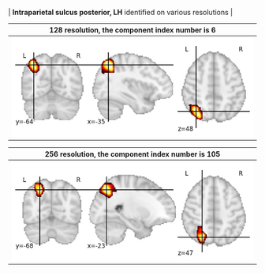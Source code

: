 


| **Intraparietal sulcus posterior, LH** identified on various resolutions |

| 128 resolution, the component index number is 6|  
|:---:|  
| ![Component 128](../128/final/6.jpg "From component 128: Intraparietal sulcus posterior, LH") |

| 256 resolution, the component index number is 105|  
|:---:|  
| ![Component 256](../256/final/105.jpg "From component 256: Intraparietal sulcus posterior, LH") |
